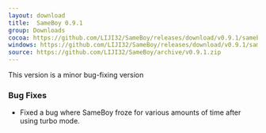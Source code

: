 ```yaml
---
layout: download
title:  SameBoy 0.9.1
group: Downloads
cocoa: https://github.com/LIJI32/SameBoy/releases/download/v0.9.1/sameboy_cocoa_v0.9.1.zip
windows: https://github.com/LIJI32/SameBoy/releases/download/v0.9.1/sameboy_winsdl_v0.9.1.zip
source: https://github.com/LIJI32/SameBoy/archive/v0.9.1.zip
---
```

This version is a minor bug-fixing version

### Bug Fixes
 * Fixed a bug where SameBoy froze for various amounts of time after using turbo mode. 

